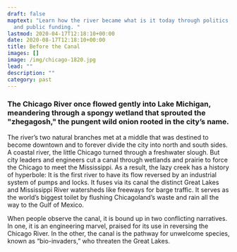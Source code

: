 ```yaml
---
draft: false
maptext: "Learn how the river became what is it today through politics, power
  and public funding. "
lastmod: 2020-04-17T12:18:10+00:00
date: 2020-08-17T12:18:10+00:00
title: Before the Canal
images: []
image: /img/chicago-1820.jpg
lead: ""
description: ""
category: past
---
```

### The Chicago River once flowed gently into Lake Michigan, meandering through a spongy wetland that sprouted the "zhegagosh," the pungent wild onion rooted in the city’s name.

The river’s two natural branches met at a middle that was destined to become downtown and to forever divide the city into north and south sides. A coastal river, the little Chicago turned through a freshwater slough. But city leaders and engineers cut a canal through wetlands and prairie to force the Chicago to meet the Mississippi. As a result, the lazy creek has a history of hyperbole: It is the first river to have its flow reversed by an industrial system of pumps and locks. It fuses via its canal the distinct Great Lakes and Mississippi River watersheds like freeways for barge traffic. It serves as the world’s biggest toilet by flushing Chicagoland’s waste and rain all the way to the Gulf of Mexico.

When people observe the canal, it is bound up in two conflicting narratives. In one, it is an engineering marvel, praised for its use in reversing the Chicago River. In the other, the canal is the pathway for unwelcome species, known as “bio-invaders,” who threaten the Great Lakes.
